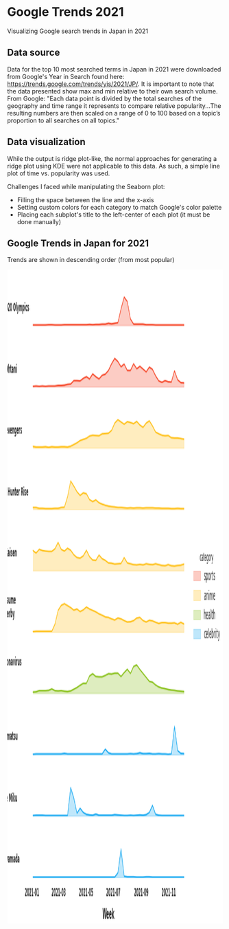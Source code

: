 # Google Trends 2021
Visualizing Google search trends in Japan in 2021

## Data source
Data for the top 10 most searched terms in Japan in 2021 were downloaded from Google's Year in Search found here: https://trends.google.com/trends/yis/2021/JP/.
It is important to note that the data presented show max and min relative to their own search volume. From Google: "Each data point is divided by the total searches of the geography and time range it represents to compare relative popularity...The resulting numbers are then scaled on a range of 0 to 100 based on a topic’s proportion to all searches on all topics."

## Data visualization
While the output is ridge plot-like, the normal approaches for generating a ridge plot using KDE were not applicable to this data. As such, a simple line plot of time vs. popularity was used.

Challenges I faced while manipulating the Seaborn plot:
- Filling the space between the line and the x-axis
- Setting custom colors for each category to match Google's color palette
- Placing each subplot's title to the left-center of each plot (it must be done manually)

## Google Trends in Japan for 2021
Trends are shown in descending order (from most popular)
<p align="left"><img src="visualization.png" alt="visualization" width="1805" height="1522"/>
